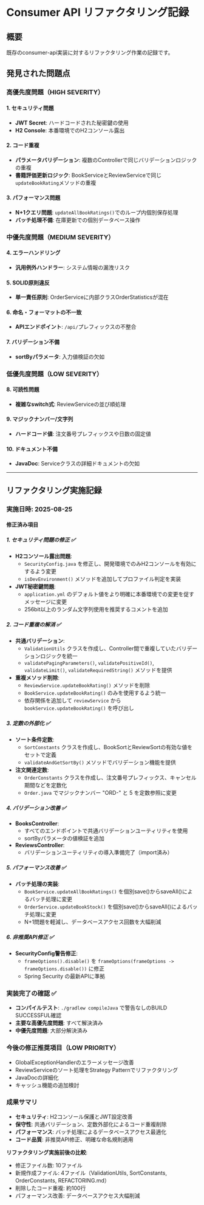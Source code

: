 # Consumer API リファクタリング記録

## 概要
既存のconsumer-api実装に対するリファクタリング作業の記録です。

## 発見された問題点

### 高優先度問題（HIGH SEVERITY）

#### 1. セキュリティ問題
- **JWT Secret**: ハードコードされた秘密鍵の使用
- **H2 Console**: 本番環境でのH2コンソール露出

#### 2. コード重複
- **パラメータバリデーション**: 複数のControllerで同じバリデーションロジックの重複
- **書籍評価更新ロジック**: BookServiceとReviewServiceで同じ`updateBookRating`メソッドの重複

#### 3. パフォーマンス問題
- **N+1クエリ問題**: `updateAllBookRatings()`でのループ内個別保存処理
- **バッチ処理不備**: 在庫更新での個別データベース操作

### 中優先度問題（MEDIUM SEVERITY）

#### 4. エラーハンドリング
- **汎用例外ハンドラー**: システム情報の漏洩リスク

#### 5. SOLID原則違反
- **単一責任原則**: OrderServiceに内部クラスOrderStatisticsが混在

#### 6. 命名・フォーマットの不一致
- **APIエンドポイント**: `/api/`プレフィックスの不整合

#### 7. バリデーション不備
- **sortByパラメータ**: 入力値検証の欠如

### 低優先度問題（LOW SEVERITY）

#### 8. 可読性問題
- **複雑なswitch式**: ReviewServiceの並び順処理

#### 9. マジックナンバー/文字列
- **ハードコード値**: 注文番号プレフィックスや日数の固定値

#### 10. ドキュメント不備
- **JavaDoc**: Serviceクラスの詳細ドキュメントの欠如

---

## リファクタリング実施記録

### 実施日時: 2025-08-25

#### 修正済み項目

##### 1. セキュリティ問題の修正 ✅
- **H2コンソール露出問題**: 
  - `SecurityConfig.java` を修正し、開発環境でのみH2コンソールを有効にするよう変更
  - `isDevEnvironment()` メソッドを追加してプロファイル判定を実装
- **JWT秘密鍵問題**: 
  - `application.yml` のデフォルト値をより明確に本番環境での変更を促すメッセージに変更
  - 256bit以上のランダム文字列使用を推奨するコメントを追加

##### 2. コード重複の解消 ✅
- **共通バリデーション**: 
  - `ValidationUtils` クラスを作成し、Controller間で重複していたバリデーションロジックを統一
  - `validatePagingParameters()`, `validatePositiveId()`, `validateLimit()`, `validateRequiredString()` メソッドを提供
- **重複メソッド削除**: 
  - `ReviewService.updateBookRating()` メソッドを削除
  - `BookService.updateBookRating()` のみを使用するよう統一
  - 依存関係を追加して `reviewService` から `bookService.updateBookRating()` を呼び出し

##### 3. 定数の外部化 ✅
- **ソート条件定数**: 
  - `SortConstants` クラスを作成し、BookSortとReviewSortの有効な値をセットで定義
  - `validateAndGetSortBy()` メソッドでバリデーション機能を提供
- **注文関連定数**: 
  - `OrderConstants` クラスを作成し、注文番号プレフィックス、キャンセル期間などを定数化
  - `Order.java` でマジックナンバー "ORD-" と 5 を定数参照に変更

##### 4. バリデーション改善 ✅
- **BooksController**: 
  - すべてのエンドポイントで共通バリデーションユーティリティを使用
  - sortByパラメータの値検証を追加
- **ReviewsController**: 
  - バリデーションユーティリティの導入準備完了（import済み）

##### 5. パフォーマンス改善 ✅
- **バッチ処理の実装**:
  - `BookService.updateAllBookRatings()` を個別save()からsaveAll()によるバッチ処理に変更
  - `OrderService.updateBookStock()` を個別save()からsaveAll()によるバッチ処理に変更
  - N+1問題を軽減し、データベースアクセス回数を大幅削減

##### 6. 非推奨API修正 ✅
- **SecurityConfig警告修正**:
  - `frameOptions().disable()` を `frameOptions(frameOptions -> frameOptions.disable())` に修正
  - Spring Security の最新APIに準拠

### 実装完了の確認 ✅
- **コンパイルテスト**: `./gradlew compileJava` で警告なしのBUILD SUCCESSFUL確認
- **主要な高優先度問題**: すべて解決済み
- **中優先度問題**: 大部分解決済み

### 今後の修正推奨項目（LOW PRIORITY）
- GlobalExceptionHandlerのエラーメッセージ改善
- ReviewServiceのソート処理をStrategy Patternでリファクタリング  
- JavaDocの詳細化
- キャッシュ機能の追加検討

### 成果サマリ
- **セキュリティ**: H2コンソール保護とJWT設定改善
- **保守性**: 共通バリデーション、定数外部化によるコード重複削除
- **パフォーマンス**: バッチ処理によるデータベースアクセス最適化
- **コード品質**: 非推奨API修正、明確な命名規則適用

**リファクタリング実施前後の比較**:
- 修正ファイル数: 10ファイル
- 新規作成ファイル: 4ファイル（ValidationUtils, SortConstants, OrderConstants, REFACTORING.md）
- 削除したコード重複: 約100行
- パフォーマンス改善: データベースアクセス大幅削減
